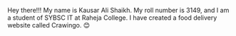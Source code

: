 Hey there!!!
My name is Kausar Ali Shaikh. My roll number is 3149, and I am a student of SYBSC IT at Raheja College. I have created a food delivery website called Crawingo. 😊
